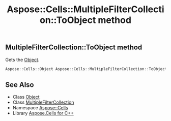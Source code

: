 ﻿---
title: Aspose::Cells::MultipleFilterCollection::ToObject method
linktitle: ToObject
second_title: Aspose.Cells for C++ API Reference
description: 'Aspose::Cells::MultipleFilterCollection::ToObject method. Gets the Object in C++.'
type: docs
weight: 600
url: /cpp/aspose.cells/multiplefiltercollection/toobject/
---
## MultipleFilterCollection::ToObject method


Gets the [Object](../../object/).

```cpp
Aspose::Cells::Object Aspose::Cells::MultipleFilterCollection::ToObject()
```

## See Also

* Class [Object](../../object/)
* Class [MultipleFilterCollection](../)
* Namespace [Aspose::Cells](../../)
* Library [Aspose.Cells for C++](../../../)
